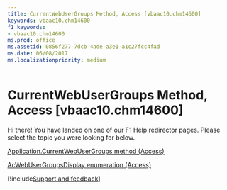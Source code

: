 ```yaml
---
title: CurrentWebUserGroups Method, Access [vbaac10.chm14600]
keywords: vbaac10.chm14600
f1_keywords:
- vbaac10.chm14600
ms.prod: office
ms.assetid: 0856f277-7dcb-4ade-a3e1-a1c27fcc4fad
ms.date: 06/08/2017
ms.localizationpriority: medium
---
```



# CurrentWebUserGroups Method, Access [vbaac10.chm14600]

Hi there! You have landed on one of our F1 Help redirector pages. Please select the topic you were looking for below.

[Application.CurrentWebUserGroups method (Access)](https://msdn.microsoft.com/library/efe80f7a-b6ac-12a5-3704-6e662c87e134%28Office.15%29.aspx)

[AcWebUserGroupsDisplay enumeration (Access)](https://msdn.microsoft.com/library/f9036c50-5fa3-63ec-f569-a058e48057da%28Office.15%29.aspx)

[!include[Support and feedback](~/includes/feedback-boilerplate.md)]